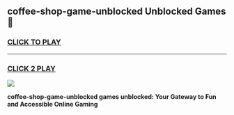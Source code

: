 
## coffee-shop-game-unblocked Unblocked Games👋
<h3>
<a href="https://news.freeplayer.one?title=coffee-shop-game-unblocked&ref=16F">CLICK TO PLAY</a></h3>
<hr>

<h3>
<a href="https://news.freeplayer.one?title=coffee-shop-game-unblocked&ref=16F">CLICK 2 PLAY</a>
  
</h3>

<a href="https://news.freeplayer.one?title=coffee-shop-game-unblocked&ref=16F/"><img src="https://clearcache.store/games.png"></a>


**coffee-shop-game-unblocked games unblocked: Your Gateway to Fun and Accessible Online Gaming**
